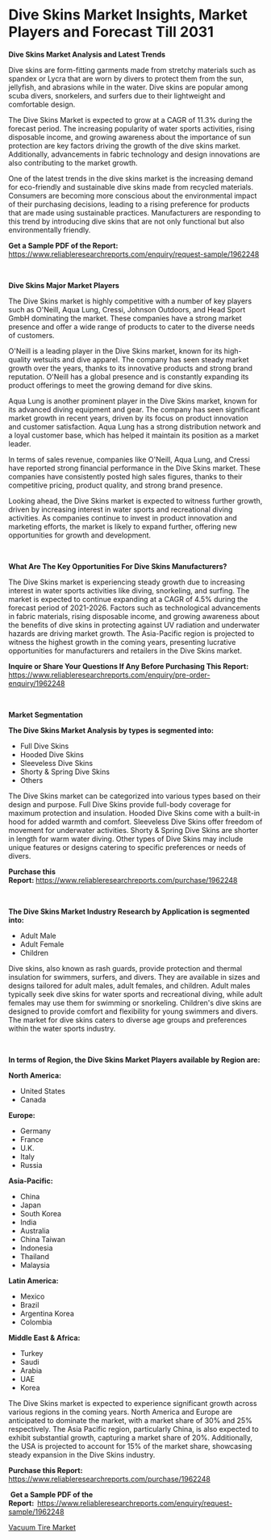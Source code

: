 <p><h1>Dive Skins Market Insights, Market Players and Forecast Till 2031</h1></p><p><strong>Dive Skins Market Analysis and Latest Trends</strong></p>
<p><p>Dive skins are form-fitting garments made from stretchy materials such as spandex or Lycra that are worn by divers to protect them from the sun, jellyfish, and abrasions while in the water. Dive skins are popular among scuba divers, snorkelers, and surfers due to their lightweight and comfortable design.</p><p>The Dive Skins Market is expected to grow at a CAGR of 11.3% during the forecast period. The increasing popularity of water sports activities, rising disposable income, and growing awareness about the importance of sun protection are key factors driving the growth of the dive skins market. Additionally, advancements in fabric technology and design innovations are also contributing to the market growth.</p><p>One of the latest trends in the dive skins market is the increasing demand for eco-friendly and sustainable dive skins made from recycled materials. Consumers are becoming more conscious about the environmental impact of their purchasing decisions, leading to a rising preference for products that are made using sustainable practices. Manufacturers are responding to this trend by introducing dive skins that are not only functional but also environmentally friendly.</p></p>
<p><strong>Get a Sample PDF of the Report:&nbsp;</strong> <a href="https://www.reliableresearchreports.com/enquiry/request-sample/1962248">https://www.reliableresearchreports.com/enquiry/request-sample/1962248</a></p>
<p>&nbsp;</p>
<p><strong>Dive Skins Major Market Players</strong></p>
<p><p>The Dive Skins market is highly competitive with a number of key players such as O'Neill, Aqua Lung, Cressi, Johnson Outdoors, and Head Sport GmbH dominating the market. These companies have a strong market presence and offer a wide range of products to cater to the diverse needs of customers.</p><p>O'Neill is a leading player in the Dive Skins market, known for its high-quality wetsuits and dive apparel. The company has seen steady market growth over the years, thanks to its innovative products and strong brand reputation. O'Neill has a global presence and is constantly expanding its product offerings to meet the growing demand for dive skins.</p><p>Aqua Lung is another prominent player in the Dive Skins market, known for its advanced diving equipment and gear. The company has seen significant market growth in recent years, driven by its focus on product innovation and customer satisfaction. Aqua Lung has a strong distribution network and a loyal customer base, which has helped it maintain its position as a market leader.</p><p>In terms of sales revenue, companies like O'Neill, Aqua Lung, and Cressi have reported strong financial performance in the Dive Skins market. These companies have consistently posted high sales figures, thanks to their competitive pricing, product quality, and strong brand presence.</p><p>Looking ahead, the Dive Skins market is expected to witness further growth, driven by increasing interest in water sports and recreational diving activities. As companies continue to invest in product innovation and marketing efforts, the market is likely to expand further, offering new opportunities for growth and development.</p></p>
<p>&nbsp;</p>
<p><strong>What Are The Key Opportunities For Dive Skins Manufacturers?</strong></p>
<p><p>The Dive Skins market is experiencing steady growth due to increasing interest in water sports activities like diving, snorkeling, and surfing. The market is expected to continue expanding at a CAGR of 4.5% during the forecast period of 2021-2026. Factors such as technological advancements in fabric materials, rising disposable income, and growing awareness about the benefits of dive skins in protecting against UV radiation and underwater hazards are driving market growth. The Asia-Pacific region is projected to witness the highest growth in the coming years, presenting lucrative opportunities for manufacturers and retailers in the Dive Skins market.</p></p>
<p><strong>Inquire or Share Your Questions If Any Before Purchasing This Report:</strong> <a href="https://www.reliableresearchreports.com/enquiry/pre-order-enquiry/1962248">https://www.reliableresearchreports.com/enquiry/pre-order-enquiry/1962248</a></p>
<p>&nbsp;</p>
<p><strong>Market Segmentation</strong></p>
<p><strong>The Dive Skins Market Analysis by types is segmented into:</strong></p>
<p><ul><li>Full Dive Skins</li><li>Hooded Dive Skins</li><li>Sleeveless Dive Skins</li><li>Shorty & Spring Dive Skins</li><li>Others</li></ul></p>
<p><p>The Dive Skins market can be categorized into various types based on their design and purpose. Full Dive Skins provide full-body coverage for maximum protection and insulation. Hooded Dive Skins come with a built-in hood for added warmth and comfort. Sleeveless Dive Skins offer freedom of movement for underwater activities. Shorty & Spring Dive Skins are shorter in length for warm water diving. Other types of Dive Skins may include unique features or designs catering to specific preferences or needs of divers.</p></p>
<p><strong>Purchase this Report:&nbsp;</strong><a href="https://www.reliableresearchreports.com/purchase/1962248">https://www.reliableresearchreports.com/purchase/1962248</a></p>
<p>&nbsp;</p>
<p><strong>The Dive Skins Market Industry Research by Application is segmented into:</strong></p>
<p><ul><li>Adult Male</li><li>Adult Female</li><li>Children</li></ul></p>
<p><p>Dive skins, also known as rash guards, provide protection and thermal insulation for swimmers, surfers, and divers. They are available in sizes and designs tailored for adult males, adult females, and children. Adult males typically seek dive skins for water sports and recreational diving, while adult females may use them for swimming or snorkeling. Children's dive skins are designed to provide comfort and flexibility for young swimmers and divers. The market for dive skins caters to diverse age groups and preferences within the water sports industry.</p></p>
<p>&nbsp;</p>
<p><strong>In terms of Region, the Dive Skins Market Players available by Region are:</strong></p>
<p>
    <p> <strong> North America: </strong>
        <ul>
            <li>United States</li>
            <li>Canada</li>
        </ul>
        </p> 
    <p> <strong> Europe: </strong>
        <ul>
            <li>Germany</li>
            <li>France</li>
            <li>U.K.</li>
            <li>Italy</li>
            <li>Russia</li>
        </ul>
        </p> 
    <p> <strong> Asia-Pacific: </strong>
        <ul>
            <li>China</li>
            <li>Japan</li>
            <li>South Korea</li>
            <li>India</li>
            <li>Australia</li>
            <li>China Taiwan</li>
            <li>Indonesia</li>
            <li>Thailand</li>
            <li>Malaysia</li>
        </ul>
        </p> 
    <p> <strong> Latin America: </strong>
        <ul>
            <li>Mexico</li>
            <li>Brazil</li>
            <li>Argentina Korea</li>
            <li>Colombia</li>
        </ul>
        </p> 
    <p> <strong> Middle East & Africa: </strong>
        <ul>
            <li>Turkey</li>
            <li>Saudi</li>
            <li>Arabia</li>
            <li>UAE</li>
            <li>Korea</li>
        </ul>
    </p>
    </p>
<p><p>The Dive Skins market is expected to experience significant growth across various regions in the coming years. North America and Europe are anticipated to dominate the market, with a market share of 30% and 25% respectively. The Asia Pacific region, particularly China, is also expected to exhibit substantial growth, capturing a market share of 20%. Additionally, the USA is projected to account for 15% of the market share, showcasing steady expansion in the Dive Skins industry.</p></p>
<p><strong>Purchase this Report: </strong><a href="https://www.reliableresearchreports.com/purchase/1962248">https://www.reliableresearchreports.com/purchase/1962248</a></p>
<p>&nbsp;<strong>Get a Sample PDF of the Report:&nbsp;&nbsp;</strong><a href="https://www.reliableresearchreports.com/enquiry/request-sample/1962248">https://www.reliableresearchreports.com/enquiry/request-sample/1962248</a></p>
<p><strong></strong></p>
<p><p><a href="https://frill-swim-3cd.notion.site/Vacuum-Tire-Market-Size-Growing-and-Forecasted-for-period-from-2024-2031-and-provides-complete-mar-4507b540f20d4185bc604865a5374440">Vacuum Tire Market</a></p></p>